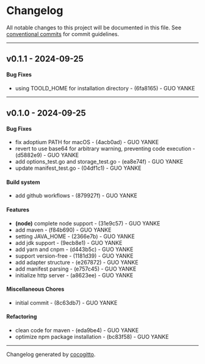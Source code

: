 # Changelog
All notable changes to this project will be documented in this file. See [conventional commits](https://www.conventionalcommits.org/) for commit guidelines.

- - -
## v0.1.1 - 2024-09-25
#### Bug Fixes
- using TOOLD_HOME for installation directory - (6fa8165) - GUO YANKE

- - -

## v0.1.0 - 2024-09-25
#### Bug Fixes
- fix adoptium PATH for macOS - (4acb0ad) - GUO YANKE
- revert to use base64 for arbitrary warning, preventing code execution - (d5882e9) - GUO YANKE
- add options_test.go and storage_test.go - (ea8e74f) - GUO YANKE
- update manifest_test.go - (04df1c1) - GUO YANKE
#### Build system
- add github workflows - (879927f) - GUO YANKE
#### Features
- **(node)** complete node support - (31e9c57) - GUO YANKE
- add maven - (f84b690) - GUO YANKE
- setting JAVA_HOME - (2366e7b) - GUO YANKE
- add jdk support - (9ecb8e1) - GUO YANKE
- add yarn and cnpm - (d443b5c) - GUO YANKE
- support version-free - (1181d39) - GUO YANKE
- add adapter structure - (e267872) - GUO YANKE
- add manifest parsing - (e757c45) - GUO YANKE
- initialize http server - (a8623ee) - GUO YANKE
#### Miscellaneous Chores
- initial commit - (8c63db7) - GUO YANKE
#### Refactoring
- clean code for maven - (eda9be4) - GUO YANKE
- optimize npm package installation - (bc83f58) - GUO YANKE

- - -

Changelog generated by [cocogitto](https://github.com/cocogitto/cocogitto).